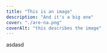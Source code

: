 ```yaml
---
title: "This is an image"
description: "And it's a big one"
cover: "./are-na.png"
coverAlt: "this describes the image"
---
```

asdasd